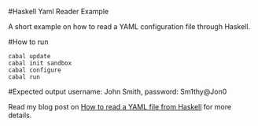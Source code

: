 #Haskell Yaml Reader Example

 A short example on how to read a YAML configuration file through Haskell.

#How to run

    cabal update
    cabal init sandbox
    cabal configure
    cabal run

#Expected output
    username: John Smith, password: Sm1thy@Jon0

Read my blog post on [How to read a YAML file from Haskell](http://blog.ssanj.net/posts/2014-10-09-How-to-read-a-YAML-file-from-Haskell.html) for more details.
